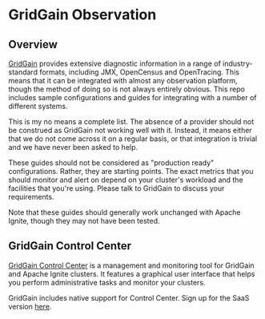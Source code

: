 # GridGain Observation

## Overview

[GridGain](https://www.gridgain./com) provides extensive diagnostic
information in a range of industry-standard formats, including JMX,
OpenCensus and OpenTracing. This means that it can be integrated with
almost any observation platform, though the method of doing so is not
always entirely obvious. This repo includes sample configurations and
guides for integrating with a number of different systems.

This is my no means a complete list. The absence of a provider should
not be construed as GridGain not working well with it. Instead, it means
either that we do not come across it on a regular basis, or that
integration is trivial and we have never been asked to help.

These guides should not be considered as "production ready"
configurations. Rather, they are starting points. The exact metrics that
you should monitor and alert on depend on your cluster's workload and
the facilities that you're using. Please talk to GridGain to discuss
your requirements.

Note that these guides should generally work unchanged with Apache
Ignite, though they may not have been tested.

## GridGain Control Center

[GridGain Control
Center](https://www.gridgain.com/docs/control-center/latest/overview) is
a management and monitoring tool for GridGain and Apache Ignite
clusters. It features a graphical user interface that helps you perform
administrative tasks and monitor your clusters.

GridGain includes native support for Control Center. Sign up for the
SaaS version [here](https://portal.gridgain.com).
